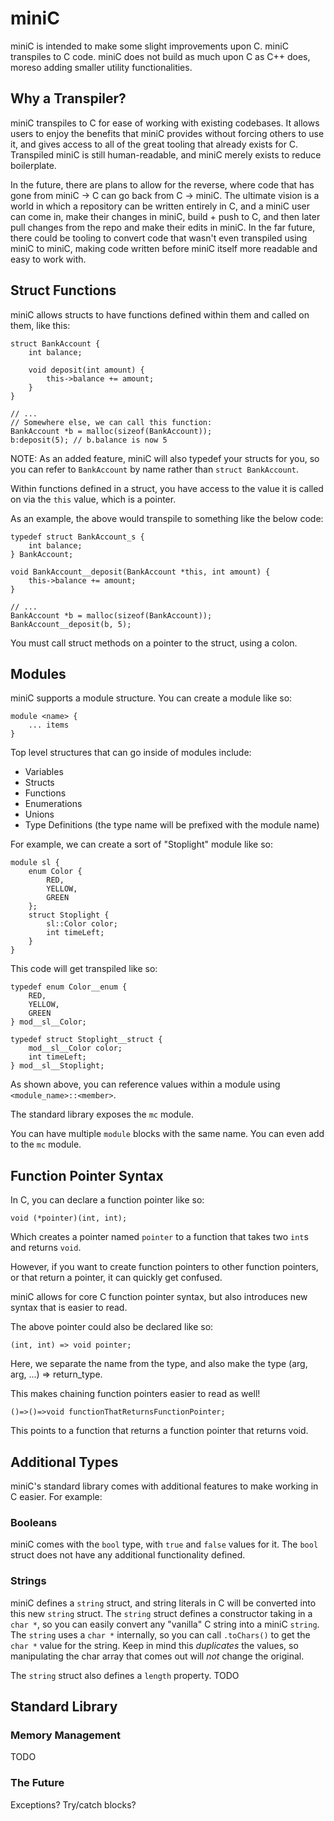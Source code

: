 # miniC

miniC is intended to make some slight improvements upon C. miniC transpiles to C code. miniC does not build as much upon C as C++ does, moreso adding smaller utility functionalities.

## Why a Transpiler?
miniC transpiles to C for ease of working with existing codebases. It allows users to enjoy the benefits that miniC provides without forcing others to use it, and gives access to all of the great tooling that already exists for C. Transpiled miniC is still human-readable, and miniC merely exists to reduce boilerplate.

In the future, there are plans to allow for the reverse, where code that has gone from miniC -> C can go back from C -> miniC. The ultimate vision is a world in which a repository can be written entirely in C, and a miniC user can come in, make their changes in miniC, build + push to C, and then later pull changes from the repo and make their edits in miniC. In the far future, there could be tooling to convert code that wasn't even transpiled using miniC to miniC, making code written before miniC itself more readable and easy to work with.

## Struct Functions
miniC allows structs to have functions defined within them and called on them, like this:

    struct BankAccount {
        int balance;

        void deposit(int amount) {
            this->balance += amount;
        }
    }

    // ...
    // Somewhere else, we can call this function:
    BankAccount *b = malloc(sizeof(BankAccount));
    b:deposit(5); // b.balance is now 5

NOTE: As an added feature, miniC will also typedef your structs for you, so you can refer to `BankAccount` by name rather than `struct BankAccount`.

Within functions defined in a struct, you have access to the value it is called on via the `this` value, which is a pointer.

As an example, the above would transpile to something like the below code:

    typedef struct BankAccount_s {
        int balance;
    } BankAccount;

    void BankAccount__deposit(BankAccount *this, int amount) {
        this->balance += amount;
    }

    // ...
    BankAccount *b = malloc(sizeof(BankAccount));
    BankAccount__deposit(b, 5);

You must call struct methods on a pointer to the struct, using a colon.

## Modules
miniC supports a module structure. You can create a module like so:

    module <name> {
        ... items
    }

Top level structures that can go inside of modules include:
* Variables
* Structs
* Functions
* Enumerations
* Unions
* Type Definitions (the type name will be prefixed with the module name)

For example, we can create a sort of "Stoplight" module like so:

    module sl {
        enum Color {
            RED,
            YELLOW,
            GREEN
        };
        struct Stoplight {
            sl::Color color;
            int timeLeft;
        }
    }

This code will get transpiled like so:

    typedef enum Color__enum {
        RED,
        YELLOW,
        GREEN
    } mod__sl__Color;

    typedef struct Stoplight__struct {
        mod__sl__Color color;
        int timeLeft;
    } mod__sl__Stoplight;

As shown above, you can reference values within a module using `<module_name>::<member>`.

The standard library exposes the `mc` module.

You can have multiple `module` blocks with the same name. You can even add to the `mc` module.

## Function Pointer Syntax
In C, you can declare a function pointer like so:

    void (*pointer)(int, int);

Which creates a pointer named `pointer` to a function that takes two `int`s and returns `void`.

However, if you want to create function pointers to other function pointers, or that return a pointer, it can quickly get confused.

miniC allows for core C function pointer syntax, but also introduces new syntax that is easier to read.

The above pointer could also be declared like so:

    (int, int) => void pointer;

Here, we separate the name from the type, and also make the type (arg, arg, ...) => return_type.

This makes chaining function pointers easier to read as well!

    ()=>()=>void functionThatReturnsFunctionPointer;

This points to a function that returns a function pointer that returns void.

## Additional Types
miniC's standard library comes with additional features to make working in C easier. For example:

### Booleans
miniC comes with the `bool` type, with `true` and `false` values for it. The `bool` struct does not have any additional functionality defined.

### Strings
miniC defines a `string` struct, and string literals in C will be converted into this new `string` struct. The `string` struct defines a constructor taking in a `char *`, so you can easily convert any "vanilla" C string into a miniC `string`. The `string` uses a `char *` internally, so you can call `.toChars()` to get the `char *` value for the string. Keep in mind this *duplicates* the values, so manipulating the char array that comes out will *not* change the original.

The `string` struct also defines a `length` property.
TODO

## Standard Library

### Memory Management
TODO

### The Future
Exceptions? Try/catch blocks?

